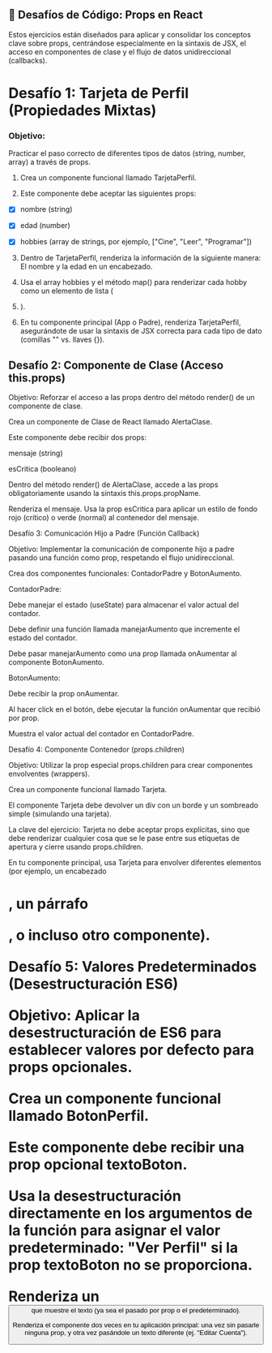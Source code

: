 ## 📝 Desafíos de Código: Props en React

Estos ejercicios están diseñados para aplicar y consolidar los conceptos clave sobre props, centrándose especialmente en la sintaxis de JSX, el acceso en componentes de clase y el flujo de datos unidireccional (callbacks).

# Desafío 1: Tarjeta de Perfil (Propiedades Mixtas)

### Objetivo: 
Practicar el paso correcto de diferentes tipos de datos (string, number, array) a través de props.

1. Crea un componente funcional llamado TarjetaPerfil.

2. Este componente debe aceptar las siguientes props:

- [x] nombre (string)

- [x] edad (number)

- [x] hobbies (array de strings, por ejemplo, ["Cine", "Leer", "Programar"])

3. Dentro de TarjetaPerfil, renderiza la información de la siguiente manera: El nombre y la edad en un encabezado.

4. Usa el array hobbies y el método map() para renderizar cada hobby como un elemento de lista (<li>).

5. En tu componente principal (App o Padre), renderiza TarjetaPerfil, asegurándote de usar la sintaxis de JSX correcta para cada tipo de dato (comillas "" vs. llaves {}).

## Desafío 2: Componente de Clase (Acceso this.props)

Objetivo: Reforzar el acceso a las props dentro del método render() de un componente de clase.

Crea un componente de Clase de React llamado AlertaClase.

Este componente debe recibir dos props:

mensaje (string)

esCritica (booleano)

Dentro del método render() de AlertaClase, accede a las props obligatoriamente usando la sintaxis this.props.propName.

Renderiza el mensaje. Usa la prop esCritica para aplicar un estilo de fondo rojo (crítico) o verde (normal) al contenedor del mensaje.

Desafío 3: Comunicación Hijo a Padre (Función Callback)

Objetivo: Implementar la comunicación de componente hijo a padre pasando una función como prop, respetando el flujo unidireccional.

Crea dos componentes funcionales: ContadorPadre y BotonAumento.

ContadorPadre:

Debe manejar el estado (useState) para almacenar el valor actual del contador.

Debe definir una función llamada manejarAumento que incremente el estado del contador.

Debe pasar manejarAumento como una prop llamada onAumentar al componente BotonAumento.

BotonAumento:

Debe recibir la prop onAumentar.

Al hacer click en el botón, debe ejecutar la función onAumentar que recibió por prop.

Muestra el valor actual del contador en ContadorPadre.

Desafío 4: Componente Contenedor (props.children)

Objetivo: Utilizar la prop especial props.children para crear componentes envolventes (wrappers).

Crea un componente funcional llamado Tarjeta.

El componente Tarjeta debe devolver un div con un borde y un sombreado simple (simulando una tarjeta).

La clave del ejercicio: Tarjeta no debe aceptar props explícitas, sino que debe renderizar cualquier cosa que se le pase entre sus etiquetas de apertura y cierre usando props.children.

En tu componente principal, usa Tarjeta para envolver diferentes elementos (por ejemplo, un encabezado <h1>, un párrafo <p>, o incluso otro componente).

Desafío 5: Valores Predeterminados (Desestructuración ES6)

Objetivo: Aplicar la desestructuración de ES6 para establecer valores por defecto para props opcionales.

Crea un componente funcional llamado BotonPerfil.

Este componente debe recibir una prop opcional textoBoton.

Usa la desestructuración directamente en los argumentos de la función para asignar el valor predeterminado: "Ver Perfil" si la prop textoBoton no se proporciona.

Renderiza un <button> que muestre el texto (ya sea el pasado por prop o el predeterminado).

Renderiza el componente dos veces en tu aplicación principal: una vez sin pasarle ninguna prop, y otra vez pasándole un texto diferente (ej. "Editar Cuenta").